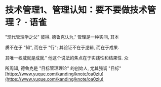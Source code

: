 # 技术管理1、管理认知：要不要做技术管理？ · 语雀
"现代管理学之父" 彼得. 德鲁克认为," 管理是一种实间, 其本

质不在于 "知", 而在于 "行"; 其验证不在于逻辑, 而在于成果.

其唯一权威就是成就." 他这个说法的焦点在于实践性和结果性. 众

所周知, 德鲁克是 "目标管理理论" 的创始人, 尤其强调 "目标" 
 [https://www.yuque.com/kanding/knote/oa0ziu](https://www.yuque.com/kanding/knote/oa0ziu)

